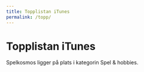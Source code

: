 ```yaml
---
title: Topplistan iTunes
permalink: /topp/
---
```


# Topplistan iTunes

<p><span id="podcast-name">Spelkosmos</span> ligger på plats <span id="placement"></span> i kategorin Spel & hobbies.</p>

<script>
  var podcastName = document.getElementById('podcast-name').textContent;

  var processTopPodcasts = function (toplist) {
    toplist.feed.entry.forEach(function (entry, index, entries) {
      if (entry['im:name'].label == podcastName) {
        document.getElementById('placement').textContent = index + 1;
      }
    });
  };
</script>
<script src="https://itunes.apple.com/se/rss/toppodcasts/limit=200/genre=1323/explicit=true/json?callback=processTopPodcasts"></script>
